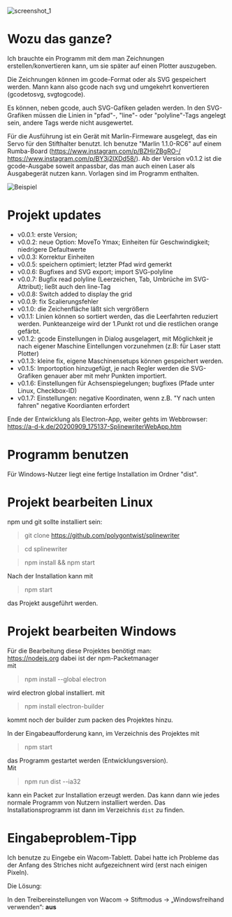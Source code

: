 ![screenshot_1](https://github.com/polygontwist/splinewriter/blob/master/work/screenshot1.png)

# Wozu das ganze?

Ich brauchte ein Programm mit dem man Zeichnungen erstellen/konvertieren kann, um sie später auf einen Plotter auszugeben.

Die Zeichnungen können im gcode-Format oder als SVG gespeichert werden. Mann kann also gcode nach svg und umgekehrt konvertieren (gcodetosvg, svgtogcode).

Es können, neben gcode, auch SVG-Gafiken geladen werden. In den SVG-Grafiken müssen die Linien in "pfad"-, "line"- oder "polyline"-Tags angelegt sein, andere Tags werde nicht ausgewertet.

Für die Ausführung ist ein Gerät mit Marlin-Firmeware ausgelegt, das ein Servo für den Stifthalter benutzt.
Ich benutze "Marlin 1.1.0-RC6" auf einem Rumba-Board (https://www.instagram.com/p/BZHirZBgRO-/ https://www.instagram.com/p/BY3j2lXDd58/).
Ab der Version v0.1.2 ist die gcode-Ausgabe soweit anpassbar, das man auch einen Laser als Ausgabegerät nutzen kann. Vorlagen sind im Programm enthalten.

![Beispiel](https://github.com/polygontwist/splinewriter/blob/master/exampel/tiger.jpg)

# Projekt updates
* v0.0.1: erste Version; 
* v0.0.2: neue Option: MoveTo Ymax; Einheiten für Geschwindigkeit; niedrigere Defaultwerte
* v0.0.3: Korrektur Einheiten
* v0.0.5: speichern optimiert; letzter Pfad wird gemerkt
* v0.0.6: Bugfixes and SVG export; import SVG-polyline
* v0.0.7: Bugfix read polyline (Leerzeichen, Tab, Umbrüche im SVG-Attribut); ließt auch den line-Tag
* v0.0.8: Switch added to display the grid
* v0.0.9: fix Scalierungsfehler
* v0.1.0: die Zeichenfläche läßt sich vergrößern
* v0.1.1: Linien können so sortiert werden, das die Leerfahrten reduziert werden. Punkteanzeige wird der 1.Punkt rot und die restlichen orange gefärbt.
* v0.1.2: gcode Einstellungen in Dialog ausgelagert, mit Möglichkeit je nach eigener Maschine Eintellungen vorzunehmen (z.B: für Laser statt Plotter)
* v0.1.3: kleine fix, eigene Maschinensetups können gespeichert werden.
* v0.1.5: Importoption hinzugefügt, je nach Regler werden die SVG-Grafiken genauer aber mit mehr Punkten importiert.
* v0.1.6: Einstellungen für Achsenspiegelungen; bugfixes (Pfade unter Linux, Checkbox-ID)
* v0.1.7: Einstellungen: negative Koordinaten, wenn z.B. "Y nach unten fahren" negative Koordianten erfordert

Ende der Entwicklung als Electron-App, weiter gehts im Webbrowser:
https://a-d-k.de/20200909_175137-SplinewriterWebApp.htm

# Programm benutzen
Für Windows-Nutzer liegt eine fertige Installation im Ordner "dist".

# Projekt bearbeiten Linux
npm und git sollte installiert sein:

> git clone https://github.com/polygontwist/splinewriter

> cd splinewriter

> npm install && npm start

Nach der Installation kann mit

> npm start

das Projekt ausgeführt werden.

# Projekt bearbeiten Windows

Für die Bearbeitung diese Projektes benötigt man:<br>
https://nodejs.org dabei ist der npm-Packetmanager<br>
mit<br>
> npm install --global electron

wird electron global installiert.
mit<br>
> npm install electron-builder

kommt noch der builder zum packen des Projektes hinzu.

In der Eingabeaufforderung kann, im Verzeichnis des Projektes mit<br>
> npm start

das Programm gestartet werden (Entwicklungsversion).<br>
Mit<br>
> npm run dist --ia32

kann ein Packet zur Installation erzeugt werden.
Das kann dann wie jedes normale Programm von Nutzern installiert werden. 
Das Installationsprogramm ist dann im Verzeichnis `dist` zu finden.


# Eingabeproblem-Tipp
Ich benutze zu Eingebe ein Wacom-Tablett. Dabei hatte ich Probleme das der Anfang des Striches nicht aufgezeichnent wird (erst nach einigen Pixeln). 

Die Lösung:

In den Treibereinstellungen von Wacom → Stiftmodus → „Windowsfreihand verwenden“: __aus__
